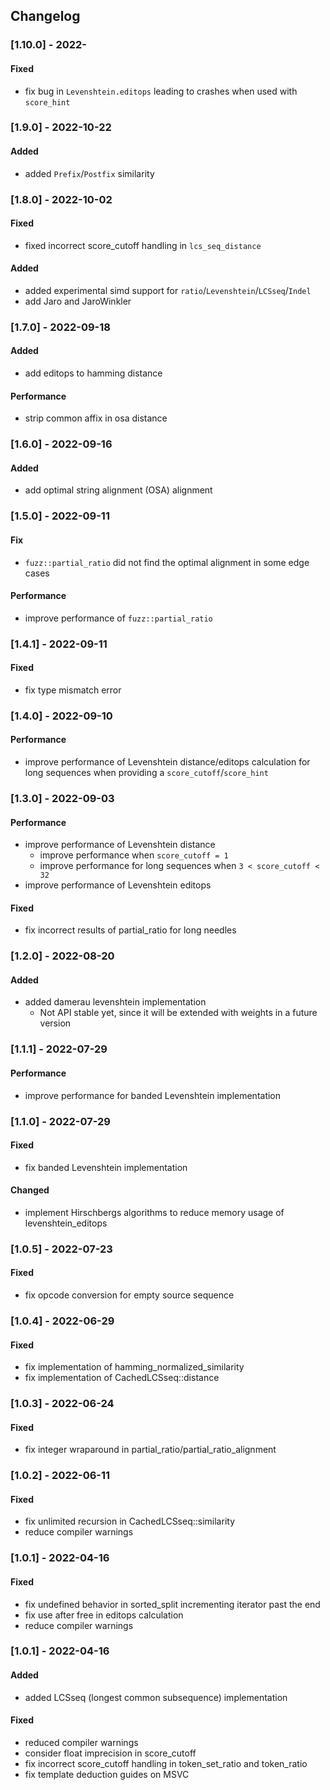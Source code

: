 ## Changelog

### [1.10.0] - 2022-
#### Fixed
- fix bug in `Levenshtein.editops` leading to crashes when used with `score_hint`

### [1.9.0] - 2022-10-22
#### Added
- added `Prefix`/`Postfix` similarity

### [1.8.0] - 2022-10-02
#### Fixed
- fixed incorrect score_cutoff handling in `lcs_seq_distance`
  
#### Added
- added experimental simd support for `ratio`/`Levenshtein`/`LCSseq`/`Indel`
- add Jaro and JaroWinkler

### [1.7.0] - 2022-09-18
#### Added
- add editops to hamming distance

#### Performance
- strip common affix in osa distance

### [1.6.0] - 2022-09-16
#### Added
- add optimal string alignment (OSA) alignment

### [1.5.0] - 2022-09-11
#### Fix
- `fuzz::partial_ratio` did not find the optimal alignment in some edge cases

#### Performance
- improve performance of `fuzz::partial_ratio`

### [1.4.1] - 2022-09-11
#### Fixed
- fix type mismatch error

### [1.4.0] - 2022-09-10
#### Performance
- improve performance of Levenshtein distance/editops calculation for long
  sequences when providing a `score_cutoff`/`score_hint`

### [1.3.0] - 2022-09-03
#### Performance
- improve performance of Levenshtein distance
  - improve performance when `score_cutoff = 1`
  - improve performance for long sequences when `3 < score_cutoff < 32`
- improve performance of Levenshtein editops

#### Fixed
- fix incorrect results of partial_ratio for long needles

### [1.2.0] - 2022-08-20
#### Added
- added damerau levenshtein implementation
  - Not API stable yet, since it will be extended with weights in a future version

### [1.1.1] - 2022-07-29
#### Performance
- improve performance for banded Levenshtein implementation

### [1.1.0] - 2022-07-29
#### Fixed
- fix banded Levenshtein implementation

#### Changed
- implement Hirschbergs algorithms to reduce memory usage of
  levenshtein_editops

### [1.0.5] - 2022-07-23
#### Fixed
- fix opcode conversion for empty source sequence

### [1.0.4] - 2022-06-29
#### Fixed
- fix implementation of hamming_normalized_similarity
- fix implementation of CachedLCSseq::distance

### [1.0.3] - 2022-06-24
#### Fixed
- fix integer wraparound in partial_ratio/partial_ratio_alignment

### [1.0.2] - 2022-06-11
#### Fixed
- fix unlimited recursion in CachedLCSseq::similarity
- reduce compiler warnings

### [1.0.1] - 2022-04-16
#### Fixed
- fix undefined behavior in sorted_split incrementing iterator past the end
- fix use after free in editops calculation
- reduce compiler warnings

### [1.0.1] - 2022-04-16
#### Added
- added LCSseq (longest common subsequence) implementation

#### Fixed
- reduced compiler warnings
- consider float imprecision in score_cutoff
- fix incorrect score_cutoff handling in token_set_ratio and token_ratio
- fix template deduction guides on MSVC

